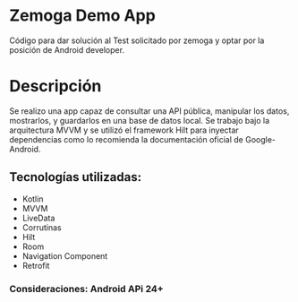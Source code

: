 # Zemoga Demo App
Código para dar solución al Test solicitado por zemoga y optar por la posición de Android developer.

# Descripción

Se realizo una app capaz de consultar una API pública, manipular los datos, mostrarlos, y guardarlos en una base de datos local. Se trabajo bajo la arquitectura MVVM
y se utilizó el framework Hilt para inyectar dependencias como lo recomienda la documentación oficial de Google-Android. 

## Tecnologías utilizadas:

* Kotlin
* MVVM
* LiveData
* Corrutinas
* Hilt
* Room
* Navigation Component
* Retrofit

### Consideraciones: Android APi 24+
